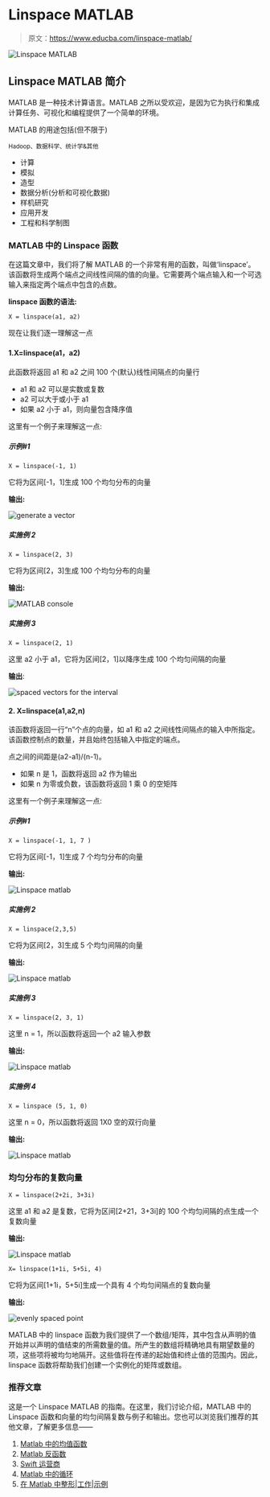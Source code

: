 # Linspace MATLAB

> 原文：<https://www.educba.com/linspace-matlab/>

![Linspace MATLAB](img/c3b946c526135d2739e86af8d6896073.png)



## Linspace MATLAB 简介

MATLAB 是一种技术计算语言。MATLAB 之所以受欢迎，是因为它为执行和集成计算任务、可视化和编程提供了一个简单的环境。

MATLAB 的用途包括(但不限于)

<small>Hadoop、数据科学、统计学&其他</small>

*   计算
*   模拟
*   造型
*   数据分析(分析和可视化数据)
*   样机研究
*   应用开发
*   工程和科学制图

### MATLAB 中的 Linspace 函数

在这篇文章中，我们将了解 MATLAB 的一个非常有用的函数，叫做‘linspace’。该函数将生成两个端点之间线性间隔的值的向量。它需要两个端点输入和一个可选输入来指定两个端点中包含的点数。

**linspace 函数的语法:**

`X = linspace(a1, a2)`

现在让我们逐一理解这一点

#### 1.X=linspace(a1，a2)

此函数将返回 a1 和 a2 之间 100 个(默认)线性间隔点的向量行

*   a1 和 a2 可以是实数或复数
*   a2 可以大于或小于 a1
*   如果 a2 小于 a1，则向量包含降序值

这里有一个例子来理解这一点:

##### 示例#1

`X = linspace(-1, 1)`

它将为区间[-1，1]生成 100 个均匀分布的向量

**输出:**

![ generate a vector ](img/d788fedce6b5b7606e96089805f1e76e.png)



##### 实施例 2

`X = linspace(2, 3)`

它将为区间[2，3]生成 100 个均匀分布的向量

**输出:**

![MATLAB console](img/19e18123519337b08e62c67db62a140b.png)



##### 实施例 3

`X = linspace(2, 1)`

这里 a2 小于 a1，它将为区间[2，1]以降序生成 100 个均匀间隔的向量

**输出**:

![spaced vectors for the interval](img/1b48678775728d47dde82ad2ebbc5ee3.png)



#### 2\. X=linspace(a1,a2,n)

该函数将返回一行“n”个点的向量，如 a1 和 a2 之间线性间隔点的输入中所指定。该函数控制点的数量，并且始终包括输入中指定的端点。

点之间的间距是(a2-a1)/(n-1)。

*   如果 n 是 1，函数将返回 a2 作为输出
*   如果 n 为零或负数，该函数将返回 1 乘 0 的空矩阵

这里有一个例子来理解这一点:

##### 示例#1

`X = linspace(-1, 1, 7 )`

它将为区间[-1，1]生成 7 个均匀分布的向量

**输出:**

![Linspace matlab ](img/066676302c9e086f660b51883d32df7e.png)



##### 实施例 2

`X = linspace(2,3,5)`

它将为区间[2，3]生成 5 个均匀间隔的向量

**输出:**

![Linspace matlab ](img/c4626f13227ce3f4e79b3021debf1e5c.png)



##### 实施例 3

`X = linspace(2, 3, 1)`

这里 n = 1，所以函数将返回一个 a2 输入参数

**输出:**

![Linspace matlab ](img/ce11f1f4d6dae212c196cf903046fad0.png)



##### 实施例 4

`X = linspace (5, 1, 0)`

这里 n = 0，所以函数将返回 1X0 空的双行向量

**输出:**

![Linspace matlab ](img/21c333ac998555e84782df8564a3cd08.png)



### 均匀分布的复数向量

`X = linspace(2+2i, 3+3i)`

这里 a1 和 a2 是复数，它将为区间[2+21，3+3i]的 100 个均匀间隔的点生成一个复数向量

**输出:**

![Linspace matlab ](img/caddecfdcb60e820a955a508b9320a1d.png)



`X= linspace(1+1i, 5+5i, 4)`

它将为区间[1+1i，5+5i]生成一个具有 4 个均匀间隔点的复数向量

**输出:**

![evenly spaced point](img/a162b24786d899ed5581351b7dbaf9ab.png)



MATLAB 中的 linspace 函数为我们提供了一个数组/矩阵，其中包含从声明的值开始并以声明的值结束的所需数量的值。所产生的数组将精确地具有期望数量的项，这些项将被均匀地隔开。这些值将在传递的起始值和终止值的范围内。因此，linspace 函数将帮助我们创建一个实例化的矩阵或数组。

### 推荐文章

这是一个 Linspace MATLAB 的指南。在这里，我们讨论介绍，MATLAB 中的 Linspace 函数和向量的均匀间隔复数与例子和输出。您也可以浏览我们推荐的其他文章，了解更多信息——

1.  [Matlab 中的均值函数](https://www.educba.com/mean-function-in-matlab/)
2.  [Matlab 反函数](https://www.educba.com/matlab-inverse-function/)
3.  [Swift 运营商](https://www.educba.com/swift-operators/)
4.  [Matlab 中的循环](https://www.educba.com/loops-in-matlab/)
5.  [在 Matlab 中整形|工作|示例](https://www.educba.com/reshape-in-matlab/)





